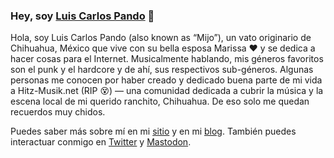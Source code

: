 ### Hey, soy [Luis Carlos Pando](https://luiscarlospando.com) 👋
Hola, soy Luis Carlos Pando (also known as “Mijo”), un vato originario de Chihuahua, México que vive con su bella esposa Marissa ❤️ y se dedica a hacer cosas para el Internet. Musicalmente hablando, mis géneros favoritos son el punk y el hardcore y de ahí, sus respectivos sub-géneros. Algunas personas me conocen por haber creado y dedicado buena parte de mi vida a Hitz-Musik.net (RIP 😵) ― una comunidad dedicada a cubrir la música y la escena local de mi querido ranchito, Chihuahua. De eso solo me quedan recuerdos muy chidos.

Puedes saber más sobre mí en mi [sitio](https://luiscarlospando.com) y en mi [blog](https://blog.luiscarlospando.com). También puedes interactuar conmigo en [Twitter](https://www.twitter.com/mijo) y [Mastodon](https://mastodon.online/@mijo).

<!--
**luiscarlospando/luiscarlospando** is a ✨ _special_ ✨ repository because its `README.md` (this file) appears on your GitHub profile.

Here are some ideas to get you started:

- 🔭 I’m currently working on ...
- 🌱 I’m currently learning ...
- 👯 I’m looking to collaborate on ...
- 🤔 I’m looking for help with ...
- 💬 Ask me about ...
- 📫 How to reach me: ...
- 😄 Pronouns: ...
- ⚡ Fun fact: ...
-->
